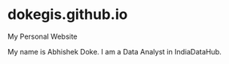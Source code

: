# dokegis.github.io

My Personal Website

My name is Abhishek Doke. I am a Data Analyst in IndiaDataHub.
